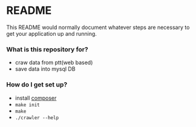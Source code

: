 # README #

This README would normally document whatever steps are necessary to get your application up and running.

### What is this repository for? ###

* craw data from ptt(web based)
* save data into mysql DB

### How do I get set up? ###

* install [composer](https://getcomposer.org/)
* `make init`
* `make`
* `./crawler --help`
